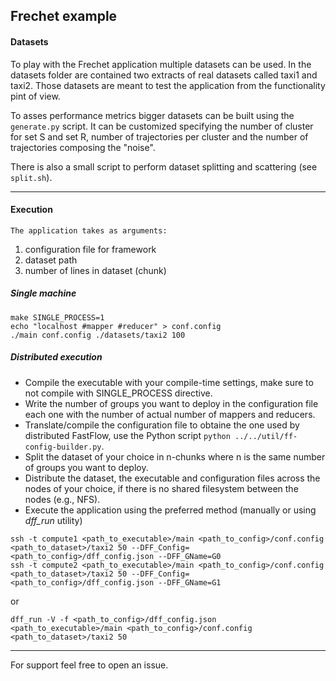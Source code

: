 ## Frechet example

#### Datasets
To play with the Frechet application multiple datasets can be used. In the datasets folder are contained two extracts of real datasets called taxi1 and taxi2. Those datasets are meant to test the application from the functionality pint of view. 

To asses performance metrics bigger datasets can be built using the ``generate.py`` script. It can be customized specifying the number of cluster for set S and set R, number of trajectories per cluster and the number of trajectories composing the "noise".

There is also a small script to perform dataset splitting and scattering (see ``split.sh``).
***
#### Execution
	The application takes as arguments:

 1. configuration file for framework
 2. dataset path
 3. number of lines in dataset (chunk) 

##### Single machine 

    make SINGLE_PROCESS=1
    echo "localhost #mapper #reducer" > conf.config
    ./main conf.config ./datasets/taxi2 100 

##### Distributed execution

 - Compile the executable with your compile-time settings, make sure to not compile with SINGLE_PROCESS directive.
 - Write the number of groups you want to deploy in the configuration file each one with the number of actual number of mappers and reducers.
 - Translate/compile the configuration file to obtaine the one used by distributed FastFlow, use the Python script `python ../../util/ff-config-builder.py`.
 - Split the dataset of your choice in n-chunks where n is the same number of groups you want to deploy.
 - Distribute the dataset, the executable and configuration files across the nodes of your choice, if there is no shared filesystem between the nodes (e.g., NFS).
 - Execute the application using the preferred method (manually or using *dff_run* utility)

````
ssh -t compute1 <path_to_executable>/main <path_to_config>/conf.config <path_to_dataset>/taxi2 50 --DFF_Config=<path_to_config>/dff_config.json --DFF_GName=G0
ssh -t compute2 <path_to_executable>/main <path_to_config>/conf.config <path_to_dataset>/taxi2 50 --DFF_Config=<path_to_config>/dff_config.json --DFF_GName=G1
````
or
````
dff_run -V -f <path_to_config>/dff_config.json <path_to_executable>/main <path_to_config>/conf.config <path_to_dataset>/taxi2 50 
````
***
   For support feel free to open an issue.
